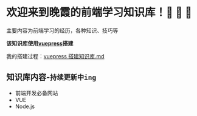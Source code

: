 # 欢迎来到晚霞的前端学习知识库！:tada: :tada: :tada:

主要内容为前端学习的经历，各种知识、技巧等

**该知识库使用[vuepress](https://vuepress.github.io/zh/)搭建**

我的搭建过程：[vuepress 搭建知识库.md](/vuepress搭建知识库.md)

## 知识库内容-`持续更新中ing`

- 前端开发必备网站
- VUE
- Node.js
